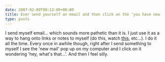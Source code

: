 ```yaml
---
date: 2007-02-09T00:13:00+00:00
title: Ever send yourself an email and then click on the 'you have new mail' alert a moment later?
type: posts
---
```

I send myself email... which sounds more pathetic than it is. I just use it as a way to hang onto links or notes to myself (do this, watch [this](http://msdn.microsoft.com/msdntv/episode.aspx?xml=episodes/en/20060831MobileRB/manifest.xml), etc...). I do it all the time. Every once in awhile though, right after I send something to myself I see the 'new mail' pop up on my computer and I click on it wondering 'hey, what's that...'. And then I feel silly.
